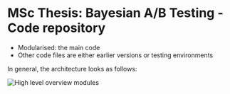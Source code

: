 # MSc Thesis: Bayesian A/B Testing - Code repository

- Modularised: the main code
- Other code files are either earlier versions or testing environments

In general, the architecture looks as follows:

![High level overview modules](https://github.com/Richie-Lee/Msc_Thesis/blob/main/img/Architecture%20code.jpg)


